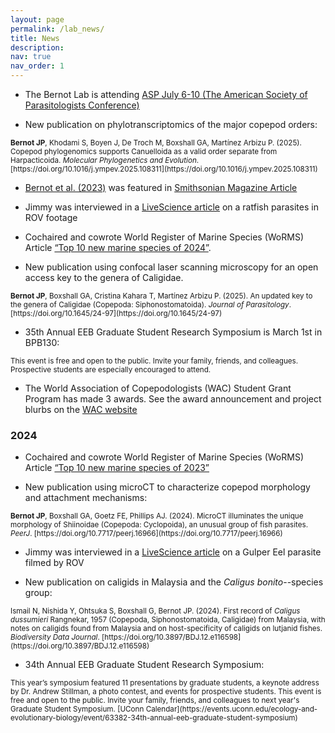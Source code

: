 ```yaml
---
layout: page
permalink: /lab_news/
title: News
description:
nav: true
nav_order: 1
---
```


* The Bernot Lab is attending [ASP July 6-10 (The American Society of Parasitologists Conference)](https://www.amsocparasit.org)

* New publication on phylotranscriptomics of the major copepod orders:

<sup>
<b>Bernot JP</b>, Khodami S, Boyen J, De Troch M, Boxshall GA, Martínez Arbizu P. (2025). Copepod phylogenomics supports Canuelloida as a valid order separate from Harpacticoida. <i>Molecular Phylogenetics and Evolution</i>. [https://doi.org/10.1016/j.ympev.2025.108311](https://doi.org/10.1016/j.ympev.2025.108311)
</sup>

* [Bernot et al. (2023)](https://doi.org/10.1093/molbev/msad175) was featured in [Smithsonian Magazine Article](https://www.smithsonianmag.com/science-nature/you-might-think-of-shrimp-as-bugs-of-the-sea-but-a-remarkable-discovery-shows-the-opposite-bugs-are-actually-shrimp-of-the-land-180986303/)

* Jimmy was interviewed in a [LiveScience article](https://www.livescience.com/animals/fish/scientists-capture-footage-of-bizarre-deep-sea-creature-with-parasite-pig-tails) on a ratfish parasites in ROV footage

* Cochaired and cowrote World Register of Marine Species (WoRMS) Article [“Top 10 new marine species of 2024”](https://marinespecies.org/worms-top-ten/2024/press-release).

* New publication using confocal laser scanning microscopy for an open access key to the genera of Caligidae.

<sup>
<b>Bernot JP</b>, Boxshall GA, Cristina Kahara T, Martínez Arbizu P. (2025). An updated key to the genera of Caligidae (Copepoda: Siphonostomatoida). <i>Journal of Parasitology</i>. [https://doi.org/10.1645/24-97](https://doi.org/10.1645/24-97)
</sup>

* 35th Annual EEB Graduate Student Research Symposium is March 1st in BPB130:
<sup>
This event is free and open to the public. Invite your family, friends, and colleagues. Prospective students are especially encouraged to attend.
</sup>

* The World Association of Copepodologists (WAC) Student Grant Program has made 3 awards. See the award announcement and project blurbs on the [WAC website](https://www.monoculus.org/student-grants/)

### 2024

* Cochaired and cowrote World Register of Marine Species (WoRMS) Article [“Top 10 new marine species of 2023”](https://lifewatch.be/en/worms-top10-2023)

* New publication using microCT to characterize copepod morphology and attachment mechanisms:

<sup>
<b>Bernot JP</b>, Boxshall GA, Goetz FE, Phillips AJ. (2024). MicroCT illuminates the unique morphology of Shiinoidae (Copepoda: Cyclopoida), an unusual group of fish parasites. <i>PeerJ</i>. [https://doi.org/10.7717/peerj.16966](https://doi.org/10.7717/peerj.16966)
</sup>

* Jimmy was interviewed in a [LiveScience article](https://www.livescience.com/animals/watch-bright-red-blood-sucking-parasite-feast-on-gulper-eel-in-rare-deep-sea-footage) on a Gulper Eel parasite filmed by ROV

* New publication on caligids in Malaysia and the <i>Caligus bonito</i>--species group:

<sup>
Ismail N, Nishida Y, Ohtsuka S, Boxshall G, Bernot JP. (2024). First record of <i>Caligus dussumieri</i> Rangnekar, 1957 (Copepoda, Siphonostomatoida, Caligidae) from Malaysia, with notes on caligids found from Malaysia and on host-specificity of caligids on lutjanid fishes. <i>Biodiversity Data Journal</i>. [https://doi.org/10.3897/BDJ.12.e116598](https://doi.org/10.3897/BDJ.12.e116598)
</sup>

* 34th Annual EEB Graduate Student Research Symposium:

<sup>
This year’s symposium featured 11 presentations by graduate students, a keynote address by Dr. Andrew Stillman, a photo contest, and events for prospective students. This event is free and open to the public. Invite your family, friends, and colleagues to next year's Graduate Student Symposium. [UConn Calendar](https://events.uconn.edu/ecology-and-evolutionary-biology/event/63382-34th-annual-eeb-graduate-student-symposium)
</sup>


